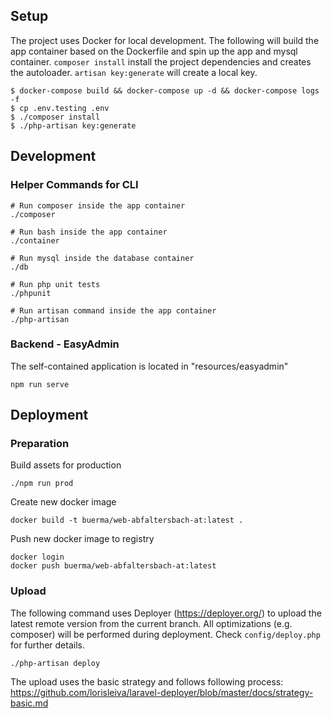 ## Setup

The project uses Docker for local development. The following will build the app container based on the Dockerfile and spin up the app and mysql container. `composer install` install the project dependencies and creates the autoloader. `artisan key:generate` will create a local key.

```
$ docker-compose build && docker-compose up -d && docker-compose logs -f
$ cp .env.testing .env
$ ./composer install
$ ./php-artisan key:generate
```

## Development

### Helper Commands for CLI

```
# Run composer inside the app container
./composer

# Run bash inside the app container
./container

# Run mysql inside the database container
./db

# Run php unit tests
./phpunit

# Run artisan command inside the app container
./php-artisan
```

### Backend - EasyAdmin

The self-contained application is located in "resources/easyadmin"

```
npm run serve
```

## Deployment

### Preparation

Build assets for production

```
./npm run prod
```

Create new docker image

```
docker build -t buerma/web-abfaltersbach-at:latest .
```

Push new docker image to registry

```
docker login
docker push buerma/web-abfaltersbach-at:latest
```

### Upload

The following command uses Deployer (https://deployer.org/) to upload the latest remote version from the current branch.
All optimizations (e.g. composer) will be performed during deployment. Check `config/deploy.php` for further details.

```
./php-artisan deploy
```

The upload uses the basic strategy and follows following process:
https://github.com/lorisleiva/laravel-deployer/blob/master/docs/strategy-basic.md
